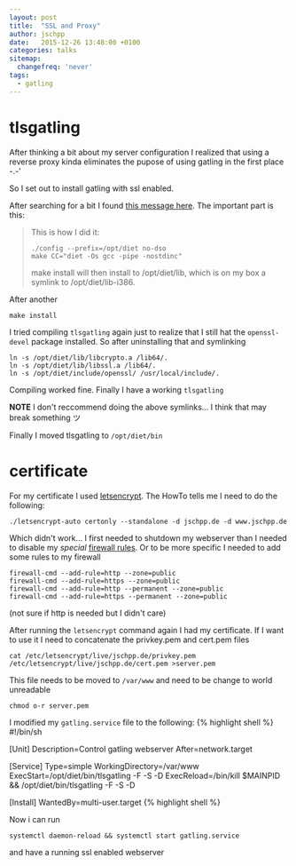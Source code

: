 ```yaml
---
layout: post
title:  "SSL and Proxy"
author: jschpp
date:   2015-12-26 13:48:00 +0100
categories: talks
sitemap:
  changefreq: 'never'
tags:
  - gatling
---
```

# tlsgatling
After thinking a bit about my server configuration I realized that using a reverse proxy kinda eliminates the pupose of using gatling in the first place -.-'

So I set out to install gatling with ssl enabled.

After searching for a bit I found [this message here][link]. The important part is this:

>This is how I did it:
>
>     ./config --prefix=/opt/diet no-dso 
>     make CC="diet -Os gcc -pipe -nostdinc"
>
>make install will then install to /opt/diet/lib, which is on my box a symlink to /opt/diet/lib-i386.

After another

    make install

I tried compiling `tlsgatling` again just to realize that I still hat the `openssl-devel` package installed. So after uninstalling that and symlinking 

    ln -s /opt/diet/lib/libcrypto.a /lib64/.
    ln -s /opt/diet/lib/libssl.a /lib64/.
	ln -s /opt/diet/include/openssl/ /usr/local/include/.

Compiling worked fine. Finally I have a working `tlsgatling`

**NOTE** I don't reccommend doing the above symlinks... I think that may break something &#12484;

Finally I moved tlsgatling to `/opt/diet/bin`

# certificate
For my certificate I used [letsencrypt][letsenc]. The HowTo tells me I need to do the following:

    ./letsencrypt-auto certonly --standalone -d jschpp.de -d www.jschpp.de

Which didn't work... I first needed to shutdown my webserver than I needed to disable my _special_ [firewall rules][firewall]. Or to be more specific I needed to add some rules to my firewall

    firewall-cmd --add-rule=http --zone=public
	firewall-cmd --add-rule=https --zone=public
    firewall-cmd --add-rule=http --permanent --zone=public
	firewall-cmd --add-rule=https --permanent --zone=public

(not sure if http is needed but I didn't care)

After running the `letsencrypt` command again I had my certificate. If I want to use it I need to concatenate the privkey.pem and cert.pem files

	cat /etc/letsencrypt/live/jschpp.de/privkey.pem /etc/letsencrypt/live/jschpp.de/cert.pem >server.pem
This file needs to be moved to `/var/www` and need to be change to world unreadable

	chmod o-r server.pem

I modified my `gatling.service` file to the following:
{% highlight shell %}
#!/bin/sh

[Unit]
Description=Control gatling webserver
After=network.target

[Service]
Type=simple
WorkingDirectory=/var/www
ExecStart=/opt/diet/bin/tlsgatling -F -S -D
ExecReload=/bin/kill $MAINPID && /opt/diet/bin/tlsgatling -F -S -D

[Install]
WantedBy=multi-user.target
{% highlight shell %}

Now i can run

	systemctl daemon-reload && systemctl start gatling.service
and have a running ssl enabled webserver

[link]: http://news.gmane.org/find-root.php?message_id=20050225154211.GA12094%40codeblau.de
[letsenc]: https://letsencrypt.org/
[firewall]: https://www.jschpp.de/2015/12/05/cloudflare-firewall.html